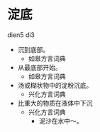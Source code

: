 



# 淀底
dien5 di3
+ 沉到底部。
  * 如皋方言词典
+ 从最底部开始。
  * 如皋方言词典
+ 汤或糊状物中的淀粉沉底。
  * 兴化方言词典
+ 比重大的物质在液体中下沉
  * 兴化方言词典
    - 泥沙在水中～。
